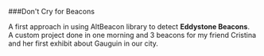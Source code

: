 ###Don't Cry for Beacons

A first approach in using AltBeacon library to detect **Eddystone Beacons**.
<br/>A custom project done in one morning and 3 beacons for my friend Cristina and her first exhibit about Gauguin in our city.
